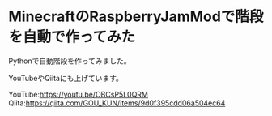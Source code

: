 # MinecraftのRaspberryJamModで階段を自動で作ってみた
Pythonで自動階段を作ってみました。

YouTubeやQiitaにも上げています。

YouTube:https://youtu.be/OBCsP5L0QRM
Qiita:https://qiita.com/GOU_KUN/items/9d0f395cdd06a504ec64
